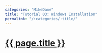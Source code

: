 ```yaml
---
categories: "MikeDane"
title: "Tutorial 03: Windows Installation"
permalink: "/:categories/:title/"
---
```


# [{{ page.title }}](https://youtu.be/LfP7Y9Ja6Qc)


